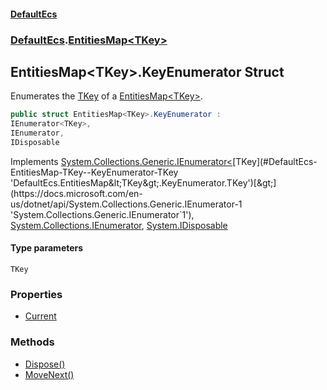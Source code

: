 #### [DefaultEcs](./index.md 'index')
### [DefaultEcs](./DefaultEcs.md 'DefaultEcs').[EntitiesMap&lt;TKey&gt;](./DefaultEcs-EntitiesMap-TKey-.md 'DefaultEcs.EntitiesMap&lt;TKey&gt;')
## EntitiesMap&lt;TKey&gt;.KeyEnumerator Struct
Enumerates the [TKey](#DefaultEcs-EntitiesMap-TKey--KeyEnumerator-TKey 'DefaultEcs.EntitiesMap&lt;TKey&gt;.KeyEnumerator.TKey') of a [EntitiesMap&lt;TKey&gt;](./DefaultEcs-EntitiesMap-TKey-.md 'DefaultEcs.EntitiesMap&lt;TKey&gt;').  
```csharp
public struct EntitiesMap<TKey>.KeyEnumerator :
IEnumerator<TKey>,
IEnumerator,
IDisposable
```
Implements [System.Collections.Generic.IEnumerator&lt;](https://docs.microsoft.com/en-us/dotnet/api/System.Collections.Generic.IEnumerator-1 'System.Collections.Generic.IEnumerator`1')[TKey](#DefaultEcs-EntitiesMap-TKey--KeyEnumerator-TKey 'DefaultEcs.EntitiesMap&lt;TKey&gt;.KeyEnumerator.TKey')[&gt;](https://docs.microsoft.com/en-us/dotnet/api/System.Collections.Generic.IEnumerator-1 'System.Collections.Generic.IEnumerator`1'), [System.Collections.IEnumerator](https://docs.microsoft.com/en-us/dotnet/api/System.Collections.IEnumerator 'System.Collections.IEnumerator'), [System.IDisposable](https://docs.microsoft.com/en-us/dotnet/api/System.IDisposable 'System.IDisposable')  
#### Type parameters
<a name='DefaultEcs-EntitiesMap-TKey--KeyEnumerator-TKey'></a>
`TKey`  
  
### Properties
- [Current](./DefaultEcs-EntitiesMap-TKey--KeyEnumerator-Current.md 'DefaultEcs.EntitiesMap&lt;TKey&gt;.KeyEnumerator.Current')
### Methods
- [Dispose()](./DefaultEcs-EntitiesMap-TKey--KeyEnumerator-Dispose().md 'DefaultEcs.EntitiesMap&lt;TKey&gt;.KeyEnumerator.Dispose()')
- [MoveNext()](./DefaultEcs-EntitiesMap-TKey--KeyEnumerator-MoveNext().md 'DefaultEcs.EntitiesMap&lt;TKey&gt;.KeyEnumerator.MoveNext()')
